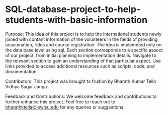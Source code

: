 # SQL-database-project-to-help-students-with-basic-information

Purpose:
This idea of this project is to help the international students newly joined with contant information of the volunteers in the fields of providing acacomation, rides and course registration. 
The idea is implemeted only on the data base level using sql. 
Each section corresponds to a specific aspect of our project, from initial planning to implementation details.
Navigate to the relevant section to gain an understanding of that particular aspect.
Use links provided to access additional resources such as scripts, code, and documentation.

Contributors:
This project was brought to fruition by 
	Bharath Kumar Tella
	Vidhya Sagar Janga   

Feedback and Contributions:
We welcome feedback and contributions to further enhance this project. Feel free to reach out to bharathktella@lewisu.edu for any queries or suggestions.
